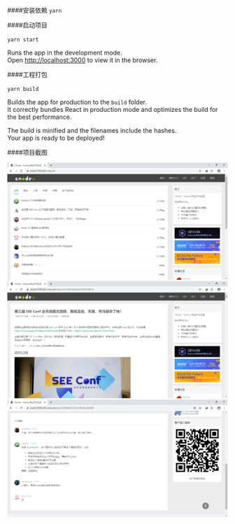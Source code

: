 ####安装依赖
`yarn`

####启动项目

`yarn start`

Runs the app in the development mode.<br />
Open [http://localhost:3000](http://localhost:3000) to view it in the browser.

####工程打包

`yarn build`

Builds the app for production to the `build` folder.<br />
It correctly bundles React in production mode and optimizes the build for the best performance.

The build is minified and the filenames include the hashes.<br />
Your app is ready to be deployed!

####项目截图

![image](https://github.com/basilbai/react-cnode/raw/master/images/home.png)
![image](https://github.com/basilbai/react-cnode/raw/master/images/topic.png)
![image](https://github.com/basilbai/react-cnode/raw/master/images/comment.png)